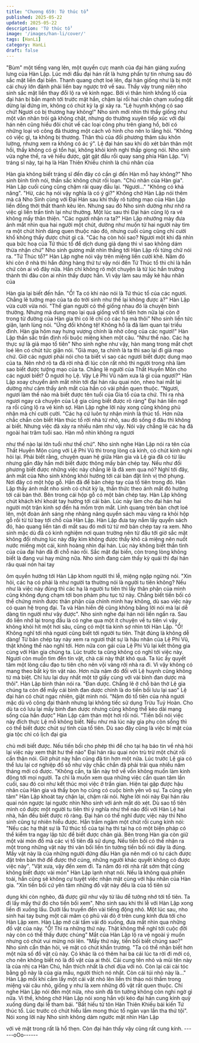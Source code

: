 ```yaml
---
title: "Chương 659: Tứ thúc tổ"
published: 2025-05-22
updated: 2025-05-22
description: 'Tứ thúc tổ'
image: '/images/han-li/cover/'
tags: [HanLi]
category: HanLi
draft: false
---
```


"Bùm" một tiếng vang lên, một quyền cực mạnh của đại hán giáng
xuống lưng của Hàn Lập.
Lúc mới đầu đại hán rất là hưng phấn tự tin nhưng sau đó sắc
mặt liền đại biến.
Thanh quang chợt loé lên, đại hán giống như là bị một cái chuỳ
lớn đánh phải liền bay ngược trở về sau.
Thấy vậy trung niên nho sinh sắc mặt liền thay đổi lộ ra vẻ kinh
ngạc.
Bởi vì thân hình khổng lồ của đại hán bị bắn mạnh tới trước mặt
hắn, chậm lại rồi hai chân chạm xuống đất dừng lại đứng im,
không có chút kỳ lạ gì xảy ra.
"Lệ huynh không có sao chứ! Ngươi có bị thương hay không!"
Nho sinh mới nhìn thì thấy giống như một văn nhân trói gà không
chặt, nhưng do thường xuyên tiếp xúc với đại hán nên cũng hiểu
đôi chút về các loại công phu trên giang hồ, bởi có những loại võ
công đả thương một cách vô hình cho nên lo lắng hỏi.
"Không có việc gì, ta không bị thương. Thân thủ của đối phương
thâm sâu khôn lường, nhưng xem ra không có ác ý".
Lệ đại hán sau khi dò xét bản thân một hồi, thấy không có gì tổn
hại, không khỏi kinh nghi thấp giọng nói.
Nho sinh vừa nghe thế, ra vẻ hiểu được, gật gật đầu rồi quay
sang phía Hàn Lập.
"Vị tráng sĩ này, tại hạ là Hàn Thiên Khiếu chính là chủ nhân của

Hàn gia không biết tráng sĩ đến đây có cần gì đến Hàn mỗ hay
không?" Nho sinh bình tĩnh nói, thần sắc không chút rối loạn.
"Chủ nhân của Hàn gia".
Hàn Lập cuối cùng cũng chậm rãi quay đầu lại.
"Ngươi…"
"Không có khả năng".
"Hừ, các hạ nói vậy nghĩa là có ý gì?"
Không chờ Hàn Lập nói thêm mà cả Nho Sinh cùng với Đại Hán
sau khi thấy rõ tướng mạo của Hàn Lập liền đồng thời thất thanh
kêu lên. Nhưng sau đó Nho sinh dường như nhớ ra việc gì liền
trấn tỉnh lại như thường.
Một lúc sau thì Đại hán cũng lộ ra vẻ không mấy thân thiện.
"Các ngươi nhận ra ta?"
Hàn Lập nhướng mày đưa ánh mắt nhìn qua hai người một chút,
dường như muốn từ hai người này tìm ra một chút hình dáng
quen thuộc nào đó, nhưng cuối cùng cũng chỉ cười khổ không
thấy được chút gì cả.
"Các hạ còn hỏi sao? Ngươi một khi đã nhìn qua bức hoạ của Tứ
thúc tổ để dịch dung giả dạng thì vì sao không dám thừa nhận
chứ" Nho sinh gương mắt nhìn thẳng tới Hàn Lập rồi từng chữ nói
ra.
"Tứ Thúc tổ?"
Hàn Lập nghe nói vậy trên miệng liền cười khẽ. Năm đó khi còn ở
nhà thì hắn đứng hàng thứ tư vậy nói đến Tứ Thúc tổ thì chỉ là
hắn chứ còn ai vô đây nữa.
Hắn chỉ không rõ một chuyện là từ lúc hắn trưởng thành thì đâu
còn ai nhìn thấy được hắn. Vì vậy làm sau mấy kẻ hậu nhân của

Hàn gia lại biết đến hắn.
"Ồ! Ta có khi nào nói là Tứ thúc tổ của các ngươi. Chẳng lẽ tướng
mạo của ta do trời sinh như thế lại không được à?" Hàn Lập vừa
cười vừa nói.
"Thế gian người có thể giống nhau đó là chuyện bình thường.
Nhưng mà dung mạo lại quá giống với tổ tiên hơn nữa lại còn ở
trong từ đường của Hàn gia thì có lẽ chỉ có các hạ mà thôi" Nho
sinh liền tức giận, lạnh lùng nói.
"Ứng đối không tệ! Không hổ là đã làm quan tại triều đình. Hàn
gia hôm nay hưng vượng chính là nhờ công của các ngươi!" Hàn
Lập thần sắc trấn định rồi buộc miệng khen một câu.
"Như thế nào. Các hạ thực sự là giả mạo tổ tiên" Nho sinh nghe
như vậy, hàn mang trong mắt chợt loé lên có chút tức giận nói.
"Giả mạo, ta chính là ta thì sao lại đi giả mạo chứ. Giờ các ngươi
phải nói cho ta biết vì sao các ngươi biết được dung mạo của ta.
Nên nhớ rõ ta đã rời nhà đi lúc còn rất nhỏ thì người trong nhà
làm sao biết được tướng mạo của ta. Chẳng lẽ người của Thất
Huyền Môn cho các ngươi biết? Ồ ngươi họ Lệ. Vậy Lê Phi Vũ
năm xưa là gì của ngươi?"
Hàn Lập xoay chuyển ánh mắt nhìn tới đại hán râu quai nón,
nheo hai mắt lại dường như cảm thấy ánh mắt của hắn có vài
phần quen thuộc.
"Ngươi, ngươi làm thế nào mà biết được tên tuổi của Gia tổ của ta
chứ. Thì ra nhà ngươi ngay cả chuyện của Lệ gia cũng biết được
rõ ràng" Đại hán liền ngớ ra rồi cũng lộ ra vẻ kinh sợ.
Hàn Lập nghe lời này xong cũng không phủ nhận mà chỉ cười
cười.
"Các hạ cứ luôn tự nhận mình là thúc tổ. Hơn nữa chắc chắn còn
biết Hàn thúc tổ rời nhà từ nhỏ, sau đó sống ở đâu thì không ai
biết. Nhưng việc đã xảy ra nhiều năm như vậy. Nói vậy chẳng lẽ
các hạ đã ngoài hai trăm tuổi sao. Hàn mỗ nhìn không ra ngươi

như thế nào lại lớn tuổi như thế chứ".
Nho sinh nghe Hàn Lập nói ra tên của Thất Huyền Môn cùng với
Lệ Phi Vũ thì trong lòng cả kinh, có chút kinh nghi hỏi lại.
Phải biết rằng, chuyện quan hệ giữa Hàn gia và Lệ gia đã có từ
lâu nhưng gần đây hắn mới biết được thông mấy bản chép tay.
Nếu như đối phương biết được những việc này chẳng lẽ là đã
xem qua nó?
Nghĩ tới đây, ánh mắt của Nho sinh không khỏi hướng tới cái bàn
đặt linh vị thờ phụng. Nơi đây có một hộp gỗ. Hắn đã để bản chép
tay của tổ tiên trong đó.
Hàn Lập thấy ánh mắt nho sinh có chút kỳ lạ, thần thức theo ánh
mắt đó hướng tới cái bàn thờ. Bên trong cái hộp gỗ có một bản
chép tay.
Hàn Lập không chút khách khí khoát tay hướng tới cái bàn.
Lúc này làm cho đại hán hai người một trận kinh sợ đến há mồm
trợn mắt.
Linh quang trên bàn chợt loé lên, một đoàn ánh sáng nhẹ nhàng
nâng quyển sách màu vàng ra khỏi hộp gỗ rồi từ từ bay tới chỗ
của Hàn Lập.
Hàn Lập đưa tay nắm lấy quyển sách đó, hào quang liền tản đi
mất sau đó mới từ từ mở bản chép tay ra xem.
Nho sinh mặc dù đã có kinh nghiệm nơi quan trường nên từ đầu
tới giờ sắc mặt không đổi nhưng lúc này đây kìm không được
thấy khô cả miệng nên nuốt nước miếng một cái, kinh hoàng nhìn
đại hán.
Lúc này không biết thần tình của của đại hán đã đi chỗ nào rồi.
Sắc mặt đại biến, còn trong lòng không biết là đang vui hay mừng
nữa.
Nho sinh đang cảm thấy kỳ quái thì đại hán râu quai nón hai tay

ôm quyền hướng tới Hàn Lập khom người thi lễ, miệng ngập
ngừng nói.
"Xin hỏi, các hạ có phải là như người ta thường nói là người tu
tiên không? Nếu như là việc này đúng thì các hạ là người tu tiên
thì lấy thân phận của mình cũng không đụng chạm tới bọn phàm
phu tục tử này. Chẳng biết tiền bối có thể chứng minh được thân
phận của chính mình hay không, dù sao việc này có quan hệ
trọng đại. Ta và Hàn hiền đệ cũng không bằng lời nói mà lại dễ
dàng tin người như vậy được".
Nho sinh nghe đại hán nói liền ngẩn ra. Sau đó liền nhớ lại trong
đầu là có nghe qua một ít chuyện về tu tiên vì vậy không khỏi hít
một hơi sâu, cũng có một tia kinh sợ nhìn tới Hàn Lập.
"Ồ! Không nghĩ tới nhà ngươi cũng biết tới người tu tiên. Thật
đúng là không dễ dàng! Từ bản chép tay này xem ra ngươi thật
sự là hậu nhân của Lệ Phi Vũ, thật không thể nào nghĩ tới. Hơn
nữa con gái của Lệ Phi Vũ lại kết thông gia cùng với Hàn gia
chúng ta. Lúc trước ta cũng không có nghĩ tới việc này. Ngươi còn
muốn tìm đến tín vật, chà cái này thật khó quá. Ta lúc ấy quyết
tâm một lòng cầu đạo tu tiên cho nên vội vàng rời nhà ra đi. Vì
vậy không có mang theo bất kỳ tín vật nào. Hơn nữa năm đó đối
với Lệ huynh cũng không từ mà biệt. Chỉ lưu lại duy nhất một tờ
giấy cùng với vài bình đan dược mà thôi".
Hàn Lập bình thản nói ra.
"Đan dược. Chẳng lẽ ở chỗ bàn thờ Lệ gia chúng ta còn để mấy
cái bình đan dược chính là do tiền bối lưu lại sao" Lệ đại hán có
chút ngạc nhiên, giật mình nói.
"Năm đó tổ tiên của nhà ngươi mặc dù võ công đại thành nhưng
lại không tiếc sử dụng Trừu Tuỷ Hoàn. Cho dù ta có lưu lại mấy
bình đan dược nhưng cũng không thể kéo dài mạng sống của hắn
được" Hàn Lập cảm thán một hơi rồi nói.
"Tiền bối nói việc này đích thực Lệ mỗ không biết. Nếu như mà
lúc này gia phụ còn sống thì có thể biết được chút sự tình của tổ
tiên. Dù sao đây cũng là việc bí mật của gia tộc chỉ có lịch đại gia

chủ mới biết được. Nếu tiến bối cho phép thì để cho tại hạ báo tin
về nhà hỏi lại việc này xem thật hư thế nào" Đại hán râu quai nón
trù trừ một chút rồi cẩn thận nói.
Giờ phút này hắn cũng đã tin hơn một nửa. Lúc trước Lệ gia có
thể lưu lại cơ nghiệp đồ sồ như vậy chắc chắn đã phải trải qua
nhiều năm tháng mới có được.
"Không cần, ta lần này trở về vốn không muốn làm kinh động tới
mọi người. Ta chỉ là muốn xem qua những việc cần quan tâm lần
cuối, sau đó coi như kết thúc mọi việc ở trần gian. Hiện tại gặp
được hậu nhân của Hàn gia và thấy bọn họ cũng có cuộc bình
yên vô sự. Ta cũng yên tâm" Hàn Lập khoát tay chặn lại, chậm rãi
nói.
Nghe lời nói này Đại hán râu quai nón ngược lại ngước nhìn Nho
sinh với ánh mắt dò xét.
Dù sao tổ tiên mình có được một người tu tiên thì ý nghĩa như thế
nào đối với Hàn Lệ hai nhà, hắn đều biết được rõ ràng.
Đại hán có thể nghĩ được việc này thì Nho sinh cũng tự nhiên
hiểu được. Hắn trầm ngâm một chút rồi cung kính nói:
"Nếu các hạ thật sự là Tứ thúc tổ của tại hạ thì tại hạ có một biện
pháp có thể kiểm tra ngay lập tức để biết được chân giả. Bên
trong Hàn gia còn giữ một vài món đồ mà các vị tổ tiên đã sử
dụng. Nếu tiền bối có thể nhận ra một trong những vật này thì vãn
bối liền tin tưởng tiền bối nói đây là đúng. Mấy vật này là của
những người đứng đầu Hàn gia nên mới có tư cách được đặt trên
bàn thờ để được thờ cúng, những người khác quyết không có
được việc này".
"Vật xưa, vậy đến xem đi. Ta năm đó rời nhà rất sớm thật cũng
không biết được vài món" Hàn Lập lạnh nhạt nói.
Nếu là không quá phiền toái, hắn cũng sẽ không cự tuyệt việc
nhận mặt cùng với hậu nhân của Hàn gia.
"Xin tiến bối cứ yên tâm những đồ vật này đều là của tổ tiên sử

dụng khi còn nghèo, đã được giữ như vậy từ lâu để tưởng nhớ tới
tổ tiên. Ta đi lấy mấy thứ đó cho tiền bối xem".
Nho sinh sau khi thi lễ với Hàn Lập xong liền đi xuống lầu.
Dưới lầu truyền đến vài tiếng động nhỏ.
Một lúc sau, nho sinh hai tay bưng một cái mâm có phủ vải đỏ ở
trên cung kính đưa tới cho Hàn Lập xem.
Hàn Lập mở cái tấm vải đỏ xuống, đưa mắt nhìn qua những đồ
vật của này.
"Ồ! Thì ra những thứ này. Thật không thể nghĩ tới cuộc đời này
còn có thể thấy được chúng" Mắt của Hàn Lập lộ ra vẻ ngoài ý
muốn nhưng có chút vui mừng nói lên.
"Mấy thứ này, tiền bối biết chúng sao?" Nho sinh cẩn thận hỏi, vẻ
mặt có chút khẩn trương.
"Ta có thể nhận biết hơn một nửa số đồ vật cũ này. Có khác là có
thêm hai ba cái lúc ta rời đi mới có, cho nên không biết nó là đồ
vật của ai thôi. Cái cung tên nhỏ và mũi tên này là của nhị ca Hàn
Chú, hắn thích nhất là chơi đùa với nó. Còn lại cái cài tóc bằng gỗ
này là của gia mẫu, người thích nó nhất. Còn cái túi nhỏ này là…"
Hàn Lập mỗi khi cầm lấy một cái vật nhỏ lên liền thì thào nói thầm
trong miệng vài câu nhỏ, giống y như là xem những đồ vật rất
quen thuộc.
Chỉ nghe Hàn Lập nói đến một nửa, nho sinh đã tin tưởng không
còn nghi ngờ gì nữa.
Vì thế, không chờ Hàn Lập nói xong hắn vội kéo đại hán cung
kính quỳ xuống dùng đại lễ tham bái.
"Bất hiếu tử tôn Hàn Thiên Khiếu bái kiến Tứ thúc tổ. Lúc trước có
chút hiểu lầm mong thúc tổ ngàn vạn lần tha thứ tội".
Nói xong lời này Nho sinh không dám ngước mặt nhìn Hàn Lập

với vẻ mặt trong rất là hổ thẹn.
Còn đại hán thấy vậy cũng rất cung kính.
------oOo------
